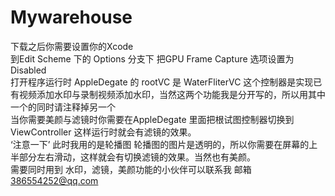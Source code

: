 # Mywarehouse
下载之后你需要设置你的Xcode <br> 到Edit Scheme 下的 Options 分支下 把GPU Frame Capture 选项设置为 Disabled <br> 打开程序运行时 AppleDegate 的 rootVC 是 WaterFliterVC 这个控制器是实现已有视频添加水印与录制视频添加水印，当然这两个功能我是分开写的，所以用其中一个的同时请注释掉另一个 <br> 当你需要美颜与滤镜时你需要在AppleDegate 里面把根试图控制器切换到 ViewController 这样运行时就会有滤镜的效果。<br> ‘注意一下’ 此时我用的是轮播图 轮播图的图片是透明的，所以你需要在屏幕的上半部分左右滑动，这样就会有切换滤镜的效果。当然也有美颜。<br> 需要同时用到 水印，滤镜，美颜功能的小伙伴可以联系我 邮箱 386554252@qq.com
